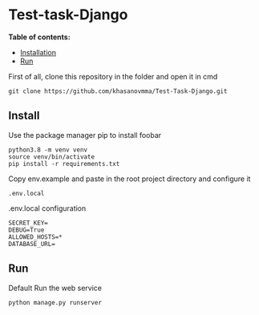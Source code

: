 # Test-task-Django

**Table of contents:**
- [Installation](#install)
- [Run](#run)


First of all, clone this repository in the folder and open it in cmd

```
git clone https://github.com/khasanovmma/Test-Task-Django.git
```

## Install

Use the package manager pip to install foobar

```
python3.8 -m venv venv
source venv/bin/activate
pip install -r requirements.txt
```

Copy env.example and paste in the root project directory and configure it

```
.env.local
```

.env.local configuration

```
SECRET_KEY=
DEBUG=True
ALLOWED_HOSTS=*
DATABASE_URL=
```

## Run

Default Run the web service
```
python manage.py runserver
```

